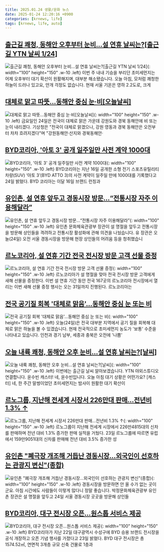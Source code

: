 ```yaml
---
title: 2025.01.24 생활/문화 뉴스
date: 2025-01-24 12:20:16 +0900
categories: [krnews, life]
tags: [krnews, life, auto]
---
```

## [출근길 쾌청, 동해안 오후부터 눈비...설 연휴 날씨는?[출근길 YTN 날씨 1/24]](https://n.news.naver.com/mnews/article/052/0002145019)

![출근길 쾌청, 동해안 오후부터 눈비...설 연휴 날씨는?[출근길 YTN 날씨 1/24]](https://mimgnews.pstatic.net/image/origin/052/2025/01/24/2145019.jpg?type=nf220_150){: width="100" height="150" .w-10 .left}
이번 주 내내 기승을 부리던 초미세먼지는 어제 오후부터 대기 확산이 원활해지며, 대부분 해소됐습니다. 오늘 아침, 모처럼 쾌청한 하늘이 드러나 있고요, 안개 걱정도 없습니다. 현재 서울 기온은 영하 2.2도로, 크게

## [대체로 맑고 따뜻…동해안 중심 눈·비[오늘날씨]](https://n.news.naver.com/mnews/article/003/0013034441)

![대체로 맑고 따뜻…동해안 중심 눈·비[오늘날씨]](https://mimgnews.pstatic.net/image/origin/003/2025/01/24/13034441.jpg?type=nf220_150){: width="100" height="150" .w-10 .left}
금요일인 24일은 전국이 대체로 맑은 가운데 강원도와 경북 동해안에 비 또는 눈이 내리겠다. 기상청은 "전국이 대체로 맑겠으나, 강원 영동과 경북 동해안은 오전부터 차차 흐려지겠다"며 "강원동해안·산지와 경북동해안·

## [BYD코리아, '아토 3' 공개 일주일만 사전 계약 1000대](https://n.news.naver.com/mnews/article/018/0005931625)

![BYD코리아, '아토 3' 공개 일주일만 사전 계약 1000대](https://mimgnews.pstatic.net/image/origin/018/2025/01/24/5931625.jpg?type=nf220_150){: width="100" height="150" .w-10 .left}
BYD코리아는 지난 16일 공개한 소형 전기 스포츠유틸리티차량(SUV) ‘아토 3’(BYD ATTO 3)의 사전 계약이 일주일 만에 1000대를 기록했다고 24일 밝혔다. BYD 코리아는 이달 16일 브랜드 런칭과

## [유인촌, 설 연휴 앞두고 경동시장 방문…“전통시장 자주 이용해달라”](https://n.news.naver.com/mnews/article/056/0011881184)

![유인촌, 설 연휴 앞두고 경동시장 방문…“전통시장 자주 이용해달라”](https://mimgnews.pstatic.net/image/origin/056/2025/01/24/11881184.jpg?type=nf220_150){: width="100" height="150" .w-10 .left}
유인촌 문화체육관광부 장관이 설 명절을 앞두고 전통시장을 방문해 상인들을 격려하고 전통시장 활성화에 관해 의견을 나눴습니다. 유 장관은 오늘(24일) 오전 서울 경동시장을 방문해 현장 상인들의 어려움 등을 청취했습니

## [르노코리아, 설 연휴 기간 전국 전시장 방문 고객 선물 증정](https://n.news.naver.com/mnews/article/020/0003612037)

![르노코리아, 설 연휴 기간 전국 전시장 방문 고객 선물 증정](https://mimgnews.pstatic.net/image/origin/020/2025/01/24/3612037.jpg?type=nf220_150){: width="100" height="150" .w-10 .left}
르노코리아가 설 명절을 맞아 전국 전시장 방문 고객에게 새해 선물을 증정한다. 이번 설 연휴 기간 동안 전국 167곳의 르노코리아 전시장에서 열리는 이번 새해 선물 증정 행사는 오는 31일까지 진행된다. 르노코리아는

## [전국 공기질 회복 '대체로 맑음'…동해안 중심 눈 또는 비](https://n.news.naver.com/mnews/article/437/0000427840)

![전국 공기질 회복 '대체로 맑음'…동해안 중심 눈 또는 비](https://mimgnews.pstatic.net/image/origin/437/2025/01/24/427840.jpg?type=nf220_150){: width="100" height="150" .w-10 .left}
오늘(24일)은 전국 대부분 지역에서 공기 질을 회복해 대체로 맑은 하늘을 볼 수 있겠습니다. 현재 전국적으로 초미세먼지 농도가 '보통' 수준을 나타내고 있습니다. 인천과 경기 남부, 세종과 충북은 오전에 '나쁨'

## [오늘 내륙 쾌청, 동해안 오후 눈비...설 연휴 날씨는?[날씨]](https://n.news.naver.com/mnews/article/052/0002145029)

![오늘 내륙 쾌청, 동해안 오후 눈비...설 연휴 날씨는?[날씨]](https://mimgnews.pstatic.net/image/origin/052/2025/01/24/2145029.jpg?type=nf220_150){: width="100" height="150" .w-10 .left}
이번에는 출근길 날씨 알아보겠습니다. YTN 야외스튜디오 연결합니다. 윤수빈 캐스터! 네, 윤수빈입니다. 오늘 아침 대기 상황은 어떤가요? [캐스터] 네, 한 주간 말썽이었던 초미세먼지는 밤사이 원활한 대기 확산이

## [르노그룹, 지난해 전세계 시장서 226만대 판매…전년비 1.3% ↑](https://n.news.naver.com/mnews/article/015/0005086122)

![르노그룹, 지난해 전세계 시장서 226만대 판매…전년비 1.3% ↑](https://mimgnews.pstatic.net/image/origin/015/2025/01/23/5086122.jpg?type=nf220_150){: width="100" height="150" .w-10 .left}
르노그룹이 지난해 전세계 시장에서 226만4815대의 신차를 판매하며 전년 대비 1.3% 증가한 판매 실적을 거뒀다. 23일 르노그룹에 따르면 유럽에서 159만9051대의 신차를 판매해 전년 대비 3.5% 증가한 성

## [유인촌 "폐극장 개조해 거듭난 경동시장…외국인이 선호하는 관광지 변신"(종합)](https://n.news.naver.com/mnews/article/421/0008042247)

![유인촌 "폐극장 개조해 거듭난 경동시장…외국인이 선호하는 관광지 변신"(종합)](https://mimgnews.pstatic.net/image/origin/421/2025/01/24/8042247.jpg?type=nf220_150){: width="100" height="150" .w-10 .left}
경동시장을 방문하면 안 올 수가 없는 곳이군요. 아침 시간에도 사람들이 이렇게 많다니 정말 좋습니다. 박정문화체육관광부 유인촌 장관은 설 명절을 앞두고 24일 서울 경동시장 곳곳을 방문해 상인들

## [BYD코리아, 대구 전시장 오픈…원스톱 서비스 제공](https://n.news.naver.com/mnews/article/029/0002931740)

![BYD코리아, 대구 전시장 오픈…원스톱 서비스 제공](https://mimgnews.pstatic.net/image/origin/029/2025/01/23/2931740.jpg?type=nf220_150){: width="100" height="150" .w-10 .left}
BYD코리아가 지난 22일 대구광역시 수성구에 BYD 승용 브랜드 전시장을 공식 개장하고 오픈 기념 행사를 가졌다고 23일 밝혔다. BYD 대구 전시장은 총 1574.52㎡, 연면적 3개층 규모 신축 건물로 1층과

